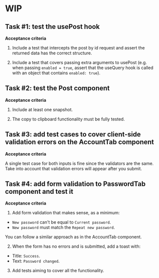 # WIP

## Task #1: test the usePost hook

**Acceptance criteria**

1) Include a test that intercepts the post by id request and assert the returned data has the correct structure.

2) Include a test that covers passing extra arguments to usePost (e.g. when passing `enabled = true`, assert that the useQuery hook is called with an object that contains `enabled: true`).

## Task #2: test the Post component

**Acceptance criteria**

1) Include at least one snapshot.

2) The copy to clipboard functionality must be fully tested.

## Task #3: add test cases to cover client-side validation errors on the AccountTab component

**Acceptance criteria**

A single test case for both inputs is fine since the validators are the same.
Take into account that validation errors will appear after you submit.

## Task #4: add form validation to PasswordTab component and test it

**Acceptance criteria**

1) Add form validation that makes sense, as a minimum:

- `New password` can't be equal to `Current password`.
- `New password` must match the `Repeat new password`.

You can follow a similar approach as in the AccountTab component.

2) When the form has no errors and is submitted, add a toast with:

- Title: `Success`.
- Text: `Password changed`.

3) Add tests aiming to cover all the functionality.